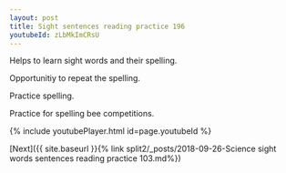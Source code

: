 ```yaml
---
layout: post
title: Sight sentences reading practice 196
youtubeId: zLbMkImCRsU
---
```

 
 
Helps to learn sight words and their spelling.

Opportunitiy to repeat the spelling. 

Practice spelling. 
 
Practice for spelling bee competitions. 
 
{% include youtubePlayer.html id=page.youtubeId %}
 
 

[Next]({{ site.baseurl }}{% link  split2/_posts/2018-09-26-Science sight words sentences reading practice 103.md%})
 

